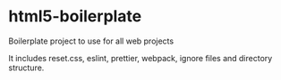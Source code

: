 # html5-boilerplate
Boilerplate project to use for all web projects

It includes reset.css, eslint, prettier, webpack, ignore files and directory structure.
